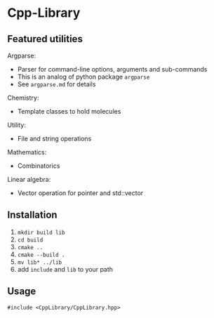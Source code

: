 # Cpp-Library

## Featured utilities
Argparse:
* Parser for command-line options, arguments and sub-commands
* This is an analog of python package `argparse`
* See `argparse.md` for details

Chemistry:
* Template classes to hold molecules

Utility:
* File and string operations

Mathematics:
* Combinatorics

Linear algebra:
* Vector operation for pointer and std::vector

## Installation
1. `mkdir build lib`
2. `cd build`
3. `cmake ..`
4. `cmake --build .`
5. `mv lib* ../lib`
6. add `include` and `lib` to your path

## Usage
`#include <CppLibrary/CppLibrary.hpp>`
